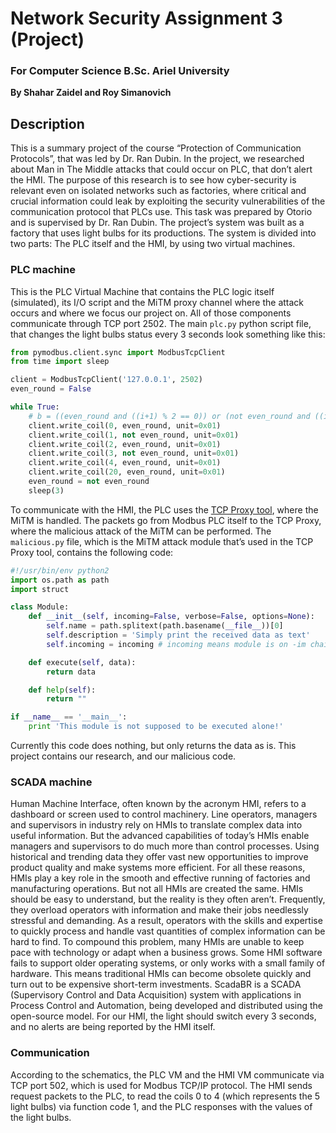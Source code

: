 # Network Security Assignment 3 (Project)
### For Computer Science B.Sc. Ariel University

**By Shahar Zaidel and Roy Simanovich**

## Description
This is a summary project of the course “Protection of Communication Protocols”, that was led by Dr. Ran Dubin.
In the project, we researched about Man in The Middle attacks that could occur on PLC, that don’t alert the HMI.
The purpose of this research is to see how cyber-security is relevant even on isolated networks such as factories,
where critical and crucial information could leak by exploiting the security vulnerabilities of the communication
protocol that PLCs use. This task was prepared by Otorio and is supervised by Dr. Ran Dubin. The project’s system
was built as a factory that uses light bulbs for its productions. The system is divided into two parts: The PLC
itself and the HMI, by using two virtual machines.

### PLC machine
This is the PLC Virtual Machine that contains the PLC logic itself (simulated), its I/O script and the MiTM proxy
channel where the attack occurs and where we focus our project on. All of those components communicate
through TCP port 2502. The main `plc.py` python script file, that changes the light bulbs status every 3 seconds
look something like this:
```python
from pymodbus.client.sync import ModbusTcpClient
from time import sleep

client = ModbusTcpClient('127.0.0.1', 2502)
even_round = False

while True:
	# b = ((even_round and ((i+1) % 2 == 0)) or (not even_round and ((i+1) % 2 != 0)))
	client.write_coil(0, even_round, unit=0x01)
	client.write_coil(1, not even_round, unit=0x01)
	client.write_coil(2, even_round, unit=0x01)
	client.write_coil(3, not even_round, unit=0x01)
	client.write_coil(4, even_round, unit=0x01)
	client.write_coil(20, even_round, unit=0x01)
	even_round = not even_round
	sleep(3)
```

To communicate with the HMI, the PLC uses the [TCP Proxy tool](https://github.com/ickerwx/tcpproxy), where the MiTM is
handled. The packets go from Modbus PLC itself to the TCP Proxy, where the malicious attack of the MiTM can be performed.
The `malicious.py` file, which is the MiTM attack module that’s used in the TCP Proxy tool, contains the following code:
```python
#!/usr/bin/env python2
import os.path as path
import struct

class Module:
	def __init__(self, incoming=False, verbose=False, options=None):
		self.name = path.splitext(path.basename(__file__))[0]
		self.description = 'Simply print the received data as text'
		self.incoming = incoming # incoming means module is on -im chain

	def execute(self, data):
		return data

	def help(self): 
		return ""

if __name__ == '__main__':
	print 'This module is not supposed to be executed alone!'
```

Currently this code does nothing, but only returns the data as is. This project contains our research, and our
malicious code.

### SCADA machine
Human Machine Interface, often known by the acronym HMI, refers to a dashboard or screen used to control machinery.
Line operators, managers and supervisors in industry rely on HMIs to translate complex data into useful information.
But the advanced capabilities of today’s HMIs enable managers and supervisors to do much more than control processes.
Using historical and trending data they offer vast new opportunities to improve product quality and make systems
more efficient. For all these reasons, HMIs play a key role in the smooth and effective running of factories and
manufacturing operations. But not all HMIs are created the same. HMIs should be easy to understand, but the reality
is they often aren’t. Frequently, they overload operators with information and make their jobs needlessly stressful
and demanding. As a result, operators with the skills and expertise to quickly process and handle vast quantities of
complex information can be hard to find. To compound this problem, many HMIs are unable to keep pace with technology
or adapt when a business grows. Some HMI software fails to support older operating systems, or only works with a small
family of hardware. This means traditional HMIs can become obsolete quickly and turn out to be expensive short-term
investments. ScadaBR is a SCADA (Supervisory Control and Data Acquisition) system with applications in Process Control
and Automation, being developed and distributed using the open-source model. For our HMI, the light should switch
every 3 seconds, and no alerts are being reported by the HMI itself.


### Communication
According to the schematics, the PLC VM and the HMI VM communicate via TCP port 502, which is used for Modbus TCP/IP
protocol. The HMI sends request packets to the PLC, to read the coils 0 to 4 (which represents the 5 light bulbs) via
function code 1, and the PLC responses with the values of the light bulbs.
